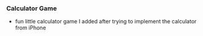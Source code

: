 ### Calculator Game
- fun little calculator game I added after trying to implement the calculator from iPhone
